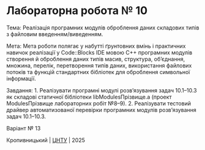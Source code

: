 ﻿# Лабораторна робота № 10

Тема: Реалізація програмних модулів оброблення даних складових типів з файловим введенням/виведенням.

Мета: Мета роботи  полягає у набутті ґрунтовних вмінь і практичних навичок реалізації у Code::Blocks IDE мовою С++ програмних модулів створення й оброблення даних типів масив, структура, об’єднання, множина, перелік, перетворення типів даних, використання файлових потоків та функцій стандартних бібліотек для оброблення символьної інформації.

Завдання: 1. Реалізувати програмні модулі розв’язування задач 10.1–10.3
як складові статичної бібліотеки libModulesПрізвище.а (проект
ModulesПрізвище лабораторних робіт №8–9).
2. Реалізувати тестовий драйвер автоматизованої перевірки
програмних модулів розв’язування задач 10.1–10.3. 

Варіант № 13


Кропивницький | <a href="http://www.kntu.kr.ua/">ЦНТУ</a> | 2025

